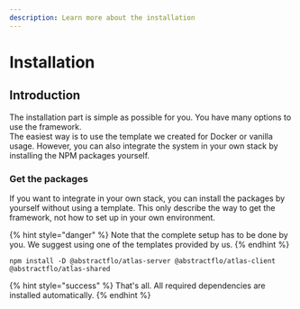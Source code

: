 ```yaml
---
description: Learn more about the installation
---
```


# Installation

## Introduction

The installation part is simple as possible for you. You have many options to use the framework.  
The easiest way is to use the template we created for Docker or vanilla usage. However, you can also integrate the system in your own stack by installing the NPM packages yourself.

### Get the packages

If you want to integrate in your own stack, you can install the packages by yourself without using a template. This only describe the way to get the framework, not how to set up in your own environment.

{% hint style="danger" %}
Note that the complete setup has to be done by you. We suggest using one of the templates provided by us.
{% endhint %}

```text
npm install -D @abstractflo/atlas-server @abstractflo/atlas-client @abstractflo/atlas-shared
```

{% hint style="success" %}
That's all. All required dependencies are installed automatically.
{% endhint %}


